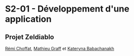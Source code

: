 # S2-01 - Développement d'une application
## Projet Zeldiablo

[Rémi Choffat](https://github.com/remi-choffat), [Mathieu Graff](https://github.com/Cesareuh) et [Kateryna Babachanakh](https://github.com/katrinltvnv)  
